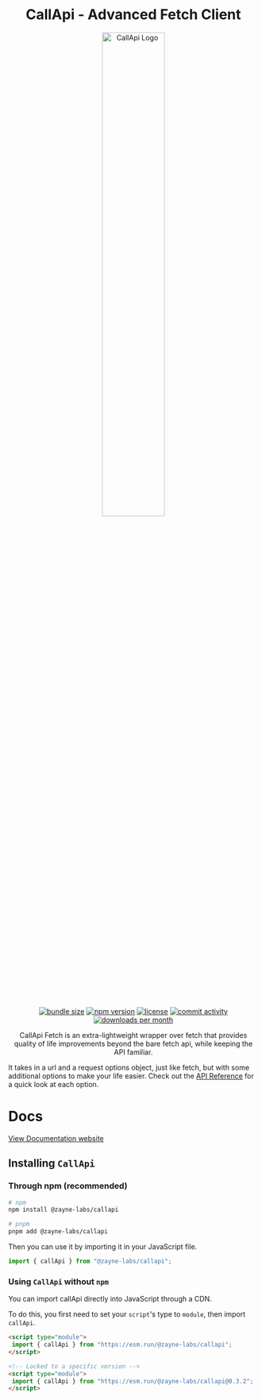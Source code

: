 <h1 align="center">CallApi - Advanced Fetch Client</h1>

<p align="center">
   <img src="../../apps/docs/public/logo.png" alt="CallApi Logo" width="50%">
</p>

<p align="center">
   <a href="https://deno.bundlejs.com/badge?q=@zayne-labs/callapi,@zayne-labs/callapi&treeshake=%5B*%5D,%5B%7B+createFetchClient+%7D%5D&config=%7B%22compression%22:%7B%22type%22:%22brotli%22,%22quality%22:11%7D%7D"><img src="https://deno.bundlejs.com/badge?q=@zayne-labs/callapi,@zayne-labs/callapi&treeshake=%5B*%5D,%5B%7B+createFetchClient+%7D%5D&config=%7B%22compression%22:%7B%22type%22:%22brotli%22,%22quality%22:11%7D%7D" alt="bundle size"></a>
   <a href="https://www.npmjs.com/package/@zayne-labs/callapi"><img src="https://img.shields.io/npm/v/@zayne-labs/callapi?style=flat&color=EFBA5F" alt="npm version"></a>
   <a href="https://github.com/zayne-labs/call-api/blob/master/LICENSE"><img src="https://img.shields.io/npm/l/@zayne-labs/callapi?style=flat&color=EFBA5F" alt="license"></a>
   <a href="https://github.com/zayne-labs/call-api/graphs/commit-activity"><img src="https://img.shields.io/github/commit-activity/m/zayne-labs/call-api?style=flat&color=EFBA5F" alt="commit activity"></a>
   <a href="https://www.npmjs.com/package/@zayne-labs/callapi"><img src="https://img.shields.io/npm/dm/@zayne-labs/callapi?style=flat&color=EFBA5F" alt="downloads per month"></a>
</p>

<p align="center">
CallApi Fetch is an extra-lightweight wrapper over fetch that provides quality of life improvements beyond the bare fetch api, while keeping the API familiar.</p>

It takes in a url and a request options object, just like fetch, but with some additional options to make your life easier. Check out the [API Reference](https://zayne-labs-callapi.netlify.app/docs/latest/all-options) for a quick look at each option.

# Docs

[View Documentation website](https://zayne-labs-callapi.netlify.app)

## Installing `CallApi`

### Through npm (recommended)

```bash
# npm
npm install @zayne-labs/callapi

# pnpm
pnpm add @zayne-labs/callapi
```

Then you can use it by importing it in your JavaScript file.

```js
import { callApi } from "@zayne-labs/callapi";
```

### Using `CallApi` without `npm`

You can import callApi directly into JavaScript through a CDN.

To do this, you first need to set your `script`'s type to `module`, then import `callApi`.

```html
<script type="module">
 import { callApi } from "https://esm.run/@zayne-labs/callapi";
</script>

<!-- Locked to a specific version -->
<script type="module">
 import { callApi } from "https://esm.run/@zayne-labs/callapi@0.3.2";
</script>
```

